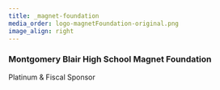 ```yaml
---
title: _magnet-foundation
media_order: logo-magnetFoundation-original.png
image_align: right
---
```


### Montgomery Blair High School Magnet Foundation
Platinum & Fiscal Sponsor